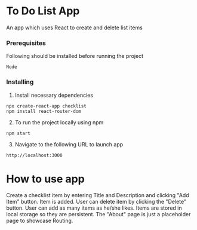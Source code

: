 # To Do List App

An app which uses React to create and delete list items

### Prerequisites

Following should be installed before running the project

```
Node 
```

### Installing

1. Install necessary dependencies

```
npx create-react-app checklist
npm install react-router-dom

```

2. To run the project locally using npm

```
npm start
```
3. Navigate to the following URL to launch app

```
http://localhost:3000
```

# How to use app
Create a checklist item by entering Title and Description and clicking "Add Item" button.
Item is added.
User can delete item by clicking the "Delete" button.
User can add as many items as he/she likes.
Items are stored in local storage so they are persistent.
The "About" page is just a placeholder page to showcase Routing.
